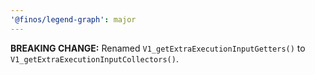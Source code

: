 ```yaml
---
'@finos/legend-graph': major
---
```


**BREAKING CHANGE:** Renamed `V1_getExtraExecutionInputGetters()` to `V1_getExtraExecutionInputCollectors()`.
